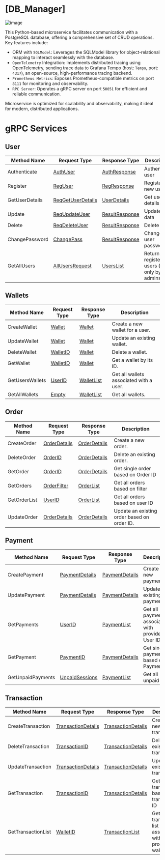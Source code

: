 # [DB_Manager]

![image](/ERD.png)

This Python-based microservice facilitates communication with a PostgreSQL database, offering a comprehensive set of CRUD operations. Key features include:

- ORM with `SQLModel`: Leverages the SQLModel library for object-relational mapping to interact seamlessly with the database.
- `OpenTelemetry` Integration: Implements distributed tracing using OpenTelemetry, sending trace data to Grafana Tempo (host: `Tempo`,  port: `4317`), an open-source, high-performance tracing backend.
- `Prometheus Metrics`: Exposes Prometheus-compatible metrics on port `8111` for monitoring and observability.
- `RPC Server`: Operates a gRPC server on port `50051` for efficient and reliable communication.

Microservice is optimized for scalability and observability, making it ideal for modern, distributed applications.

# gRPC Services

## User

| Method Name    | Request Type                                         | Response Type                                  | Description                                        |
| -------------- | ---------------------------------------------------- | ---------------------------------------------- | -------------------------------------------------- |
| Authenticate   | [AuthUser](/Docs/user.md#authuser)                   | [AuthResponse](/Docs/user.md#authresponse)     | Authenticate user                                  |
| Register       | [RegUser](/Docs/user.md#reguser)                     | [RegResponse](/Docs/user.md#regresponse)       | Register new user                                  |
| GetUserDetails | [ReqGetUserDetails](/Docs/user.md#reqgetuserdetails) | [UserDetails](/Docs/user.mduserdetails)        | Get user details                                   |
| Update         | [ReqUpdateUser](/Docs/user.md#requpdateuser)         | [ResultResponse](/Docs/user.md#resultresponse) | Update user data                                   |
| Delete         | [ReqDeleteUser](/Docs/user.md#reqdeleteuser)         | [ResultResponse](/Docs/user.md#resultresponse) | Delete user                                        |
| ChangePassword | [ChangePass](/Docs/user.md#changepass)               | [ResultResponse](/Docs/user.md#resultresponse) | Change user password                               |
| GetAllUsers    | [AllUsersRequest](/Docs/user.md#allusersrequest)     | [UsersList](/Docs/user.md#userslist)           | Returns all registered users (used only by admins) |

## Wallets

| Method Name     | Request Type                         | Response Type                            | Description                             |
| --------------- | ------------------------------------ | ---------------------------------------- | --------------------------------------- |
| CreateWallet    | [Wallet](/Docs/wallet.md#wallet)     | [Wallet](/Docs/wallet.md#wallet)         | Create a new wallet for a user.         |
| UpdateWallet    | [Wallet](/Docs/wallet.md#wallet)     | [Wallet](/Docs/wallet.md#wallet)         | Update an existing wallet.              |
| DeleteWallet    | [WalletID](/Docs/wallet.md#walletid) | [Wallet](/Docs/wallet.md#wallet)         | Delete a wallet.                        |
| GetWallet       | [WalletID](/Docs/wallet.md#walletid) | [Wallet](/Docs/wallet.md#wallet)         | Get a wallet by its ID.                 |
| GetUsersWallets | [UserID](/Docs/wallet.md#userid)     | [WalletList](/Docs/wallet.md#walletlist) | Get all wallets associated with a user. |
| GetAllWallets   | [Empty](/Docs/wallet.md#empty)       | [WalletList](/Docs/wallet.md#walletlist) | Get all wallets.                        |

## Order

| Method Name  | Request Type                                | Response Type                               | Description                                 |
| ------------ | ------------------------------------------- | ------------------------------------------- | ------------------------------------------- |
| CreateOrder  | [OrderDetails](/Docs/order.md#orderdetails) | [OrderDetails](/Docs/order.md#orderdetails) | Create a new order.                         |
| DeleteOrder  | [OrderID](/Docs/order.md#orderid)           | [OrderDetails](/Docs/order.md#orderdetails) | Delete an existing order.                   |
| GetOrder     | [OrderID](/Docs/order.md#orderid)           | [OrderDetails](/Docs/order.md#orderdetails) | Get single order based on Order ID          |
| GetOrders    | [OrderFilter](/Docs/order.md#orderfilter)   | [OrderList](/Docs/order.md#orderlist)       | Get all orders based on filter              |
| GetOrderList | [UserID](/Docs/order.md#userid)             | [OrderList](/Docs/order.md#orderlist)       | Get all orders based on user ID             |
| UpdateOrder  | [OrderDetails](/Docs/order.md#orderdetails) | [OrderDetails](/Docs/order.md#orderdetails) | Update an existing order based on order ID. |

## Payment

| Method Name       | Request Type                                      | Response Type                                     | Description                                       |
| ----------------- | ------------------------------------------------- | ------------------------------------------------- | ------------------------------------------------- |
| CreatePayment     | [PaymentDetails](/Docs/payment.md#paymentdetails) | [PaymentDetails](/Docs/payment.md#paymentdetails) | Create a new payment.                             |
| UpdatePayment     | [PaymentDetails](/Docs/payment.md#paymentdetails) | [PaymentDetails](/Docs/payment.md#paymentdetails) | Update an existing payment.                       |
| GetPayments       | [UserID](/Docs/payment.md#userid)                 | [PaymentList](/Docs/payment.md#paymentlist)       | Get all payments associated with provided User ID |
| GetPayment        | [PaymentID](/Docs/payment.md#paymentid)           | [PaymentDetails](/Docs/payment.md#paymentdetails) | Get single payment based on Payment ID            |
| GetUnpaidPayments | [UnpaidSessions](/Docs/payment.md#unpaidsessions) | [PaymentList](/Docs/payment.md#paymentlist)       | Get all unpaid                                    |

## Transaction

| Method Name        | Request Type                                                  | Response Type                                                 | Description                                              |
| ------------------ | ------------------------------------------------------------- | ------------------------------------------------------------- | -------------------------------------------------------- |
| CreateTransaction  | [TransactionDetails](/Docs/transaction.md#transactiondetails) | [TransactionDetails](/Docs/transaction.md#transactiondetails) | Create a new transaction.                                |
| DeleteTransaction  | [TransactionID](/Docs/transaction.md#Transactionid)           | [TransactionDetails](/Docs/transaction.md#transactiondetails) | Delete an existing transaction                           |
| UpdateTransaction  | [TransactionDetails](/Docs/transaction.md#transactiondetails) | [TransactionDetails](/Docs/transaction.md#transactiondetails) | Update an existing transaction                           |
| GetTransaction     | [TransactionID](/Docs/transaction.md#Transactionid)           | [TransactionDetails](/Docs/transaction.md#transactiondetails) | Get transaction based on transaction ID                  |
| GetTransactionList | [WalletID](/Docs/transaction.md#walletid)                     | [TransactionList](/Docs/transaction.md#transactionlist)       | Get transactions list associated with provided wallet ID |

